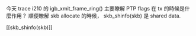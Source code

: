 今天 trace i210 的 igb_xmit_frame_ring() 主要瞭解 PTP flags 在 tx 的時候是什麼作用？
順便瞭解 skb allocate 的時候， skb_shinfo(skb) 是 shared data.

[[skb_shinfo(skb)]]
